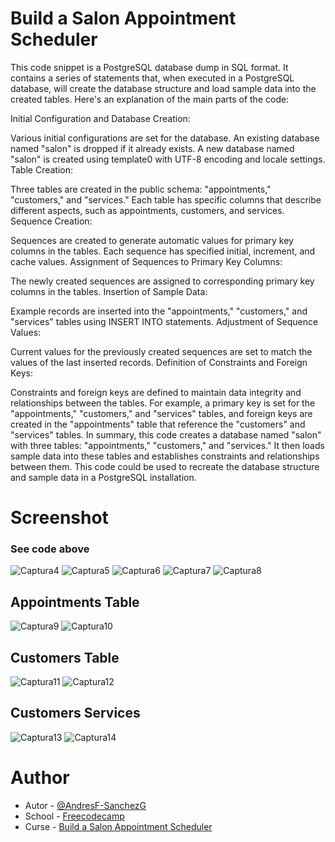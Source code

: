 # Build a Salon Appointment Scheduler

This code snippet is a PostgreSQL database dump in SQL format. It contains a series of statements that, when executed in a PostgreSQL database, will create the database structure and load sample data into the created tables. Here's an explanation of the main parts of the code:

Initial Configuration and Database Creation:

Various initial configurations are set for the database.
An existing database named "salon" is dropped if it already exists.
A new database named "salon" is created using template0 with UTF-8 encoding and locale settings.
Table Creation:

Three tables are created in the public schema: "appointments," "customers," and "services."
Each table has specific columns that describe different aspects, such as appointments, customers, and services.
Sequence Creation:

Sequences are created to generate automatic values for primary key columns in the tables.
Each sequence has specified initial, increment, and cache values.
Assignment of Sequences to Primary Key Columns:

The newly created sequences are assigned to corresponding primary key columns in the tables.
Insertion of Sample Data:

Example records are inserted into the "appointments," "customers," and "services" tables using INSERT INTO statements.
Adjustment of Sequence Values:

Current values for the previously created sequences are set to match the values of the last inserted records.
Definition of Constraints and Foreign Keys:

Constraints and foreign keys are defined to maintain data integrity and relationships between the tables.
For example, a primary key is set for the "appointments," "customers," and "services" tables, and foreign keys are created in the "appointments" table that reference the "customers" and "services" tables.
In summary, this code creates a database named "salon" with three tables: "appointments," "customers," and "services." It then loads sample data into these tables and establishes constraints and relationships between them. This code could be used to recreate the database structure and sample data in a PostgreSQL installation.

# Screenshot

### See code above
![Captura4](https://github.com/AndresF-SanchezG/postgres-challenge3/assets/113924667/5c5a055f-564d-4592-a635-3a40c4dee548)
![Captura5](https://github.com/AndresF-SanchezG/postgres-challenge3/assets/113924667/6622a1cd-7c60-47ec-ba9f-be7ffa3e75ad)
![Captura6](https://github.com/AndresF-SanchezG/postgres-challenge3/assets/113924667/ab229e89-b88b-4bd1-bc4c-ac0eb8dbf3e0)
![Captura7](https://github.com/AndresF-SanchezG/postgres-challenge3/assets/113924667/73ab57e3-86a1-4e59-a0dc-8e9b7699d047)
![Captura8](https://github.com/AndresF-SanchezG/postgres-challenge3/assets/113924667/f0fe42ef-00d3-40a9-955b-d006e1c2353d)

## Appointments Table
![Captura9](https://github.com/AndresF-SanchezG/postgres-challenge3/assets/113924667/eec150ef-9954-4433-ab54-473336d3e0bd)
![Captura10](https://github.com/AndresF-SanchezG/postgres-challenge3/assets/113924667/96d311d1-7e8d-4412-8c69-e68f8938a595)

## Customers Table
![Captura11](https://github.com/AndresF-SanchezG/postgres-challenge3/assets/113924667/740de07f-8324-4a10-9a14-56e413d3e0c6)
![Captura12](https://github.com/AndresF-SanchezG/postgres-challenge3/assets/113924667/a5173443-4e11-45fc-86f7-514c31c658ba)

## Customers Services
![Captura13](https://github.com/AndresF-SanchezG/postgres-challenge3/assets/113924667/68a2e9f9-031c-4ac9-b368-4f49462cc509)
![Captura14](https://github.com/AndresF-SanchezG/postgres-challenge3/assets/113924667/6a72a3f2-0264-417a-b595-1c694d920fde)

# Author

- Autor - [@AndresF-SanchezG](https://github.com/AndresF-SanchezG)
- School - [Freecodecamp](https://www.freecodecamp.org/)
- Curse - [Build a Salon Appointment Scheduler](https://www.freecodecamp.org/learn/relational-database/build-a-salon-appointment-scheduler-project/build-a-salon-appointment-scheduler)



